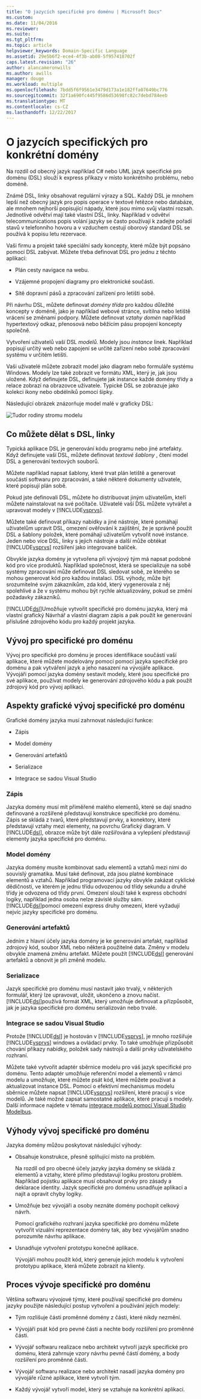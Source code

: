 ```yaml
---
title: "O jazycích specifické pro doménu | Microsoft Docs"
ms.custom: 
ms.date: 11/04/2016
ms.reviewer: 
ms.suite: 
ms.tgt_pltfrm: 
ms.topic: article
helpviewer_keywords: Domain-Specific Language
ms.assetid: 29e5b6f2-ece4-4f3b-ab08-5f957418702f
caps.latest.revision: "26"
author: alancameronwills
ms.author: awills
manager: douge
ms.workload: multiple
ms.openlocfilehash: 7bdd5f6f9561e3479d173a1e182ffa07649bc776
ms.sourcegitcommit: 32f1a690fc445f9586d53698fc82c7debd784eeb
ms.translationtype: MT
ms.contentlocale: cs-CZ
ms.lasthandoff: 12/22/2017
---
```

# <a name="about-domain-specific-languages"></a>O jazycích specifických pro konkrétní domény
Na rozdíl od obecný jazyk například C# nebo UML jazyk specifické pro doménu (DSL) slouží k express příkazy v místo konkrétního problému, nebo doméně.  
  
 Známé DSL, linky obsahovat regulární výrazy a SQL. Každý DSL je mnohem lepší než obecný jazyk pro popis operace v textové řetězce nebo databáze, ale mnohem nejhorší popisující nápady, které jsou mimo svůj vlastní rozsah. Jednotlivé odvětví mají také vlastní DSL, linky. Například v odvětví telecommunications popis volání jazyky se často používají k zadejte pořadí stavů v telefonního hovoru a v vzduchem cestují oborový standard DSL se používá k popisu letu rezervace.  
  
 Vaši firmu a projekt také speciální sady koncepty, které může být popsáno pomocí DSL zabývat. Můžete třeba definovat DSL pro jednu z těchto aplikací:  
  
-   Plán cesty navigace na webu.  
  
-   Vzájemné propojení diagramy pro elektronické součásti.  
  
-   Sítě dopravní pásů a zpracování zařízení pro letišti sobě.  
  
 Při návrhu DSL, můžete definovat *domény třída* pro každou důležité koncepty v doméně, jako je například webové stránce, svítilna nebo letiště vrácení se změnami podpory. Můžete definovat *vztahy domén* například hypertextový odkaz, přenosová nebo běžícím pásu propojení koncepty společně.  
  
 Vytvoření uživatelů vaší DSL *modelů.* Modely jsou *instance* linek. Například popisují určitý web nebo zapojení se určité zařízení nebo sobě zpracování systému v určitém letišti.  
  
 Vaši uživatelé můžete zobrazit model jako diagram nebo formuláře systému Windows. Modely lze také zobrazit ve formátu XML, který je, jak jsou uložené. Když definujete DSL, definujete jak instance každé domény třídy a relace zobrazí na obrazovce uživatele. Typické DSL se zobrazuje jako kolekci ikony nebo obdélníků pomocí šipky.  
  
 Následující obrázek znázorňuje model malé v graficky DSL:  
  
 ![Tudor rodiny stromu modelu](../modeling/media/tudor_familytreemodel.png "Tudor_FamilyTreeModel")  
  
## <a name="what-you-can-do-with-dsls"></a>Co můžete dělat s DSL, linky  
 Typická aplikace DSL je generování kódu programu nebo jiné artefakty. Když definujete vaší DSL, můžete definovat *textové šablony* , čtení model DSL a generování textových souborů.  
  
 Můžete například napsat šablony, které trvat plán letiště a generovat součástí softwaru pro zpracování, a také některé dokumenty uživatele, které popisují plán sobě.  
  
 Pokud jste definovali DSL, můžete ho distribuovat jiným uživatelům, kteří můžete nainstalovat na své počítače. Uživatelé vaší DSL můžete vytvářet a upravovat modely v [!INCLUDE[vsprvs](../code-quality/includes/vsprvs_md.md)].  
  
 Můžete také definovat příkazy nabídky a jiné nástroje, které pomáhají uživatelům upravit DSL, omezení ověřování k zajištění, že je správně použít DSL a šablony položek, které pomáhají uživatelům vytvořit nové instance. Jeden nebo více DSL, linky s jejich nástroje a další může obtékat [!INCLUDE[vsprvs](../code-quality/includes/vsprvs_md.md)] rozšíření jako integrované balíček.  
  
 Obvykle jazyka domény je vytvořena při vývojový tým má napsat podobné kód pro více produktů. Například společnost, která se specializuje na sobě systémy zpracování může definovat DSL sledovat sobě, ze kterého se mohou generovat kód pro každou instalaci. DSL výhody, může být srozumitelné svým zákazníkům, zda kód, který vygenerovala z něj spolehlivé a že v systému mohou být rychle aktualizovány, pokud se změní požadavky zákazníků.  
  
 [!INCLUDE[dsl](../modeling/includes/dsl_md.md)]Umožňuje vytvořit specifické pro doménu jazyka, který má vlastní grafický Návrhář a vlastní diagram zápis a pak použít ke generování příslušné zdrojového kódu pro každý projekt jazyka.  
  
## <a name="domain-specific-development"></a>Vývoj pro specifické pro doménu  
 Vývoj pro specifické pro doménu je proces identifikace součástí vaší aplikace, které můžete modelovány pomocí pomocí jazyka specifické pro doménu a pak vytváření jazyk a jeho nasazení na vývojáře aplikace. Vývojáři pomocí jazyka domény sestavit modely, které jsou specifické pro své aplikace, používat modely ke generování zdrojového kódu a pak použít zdrojový kód pro vývoj aplikací.  
  
## <a name="aspects-of-graphical-domain-specific-development"></a>Aspekty grafické vývoj specifické pro doménu  
 Grafické domény jazyka musí zahrnovat následující funkce:  
  
-   Zápis  
  
-   Model domény  
  
-   Generování artefaktů  
  
-   Serializace  
  
-   Integrace se sadou Visual Studio  
  
### <a name="notation"></a>Zápis  
 Jazyka domény musí mít přiměřené malého elementů, které se dají snadno definované a rozšířené představují konstrukce specifické pro doménu. Zápis se skládá z tvarů, které představují prvky, a konektory, které představují vztahy mezi elementy, na povrchu Grafický diagram. V [!INCLUDE[dsl](../modeling/includes/dsl_md.md)], obrazce může být dále rozšiřována a vylepšení představují elementy jazyka specifické pro doménu.  
  
### <a name="domain-model"></a>Model domény  
 Jazyka domény musíte kombinovat sadu elementů a vztahů mezi nimi do souvislý gramatika. Musí také definovat, zda jsou platné kombinace elementů a vztahů. Například programovací jazyky obvykle zakázat cyklické dědičnosti, ve kterém je jednu třídu odvozenou od třídy sekundu a druhé třídy je odvozena od třídy první. Omezení slouží také k express obchodní logiky, například jedna osoba nelze závislé služby sám. [!INCLUDE[dsl](../modeling/includes/dsl_md.md)]pomocí omezení express druhy omezení, které vyžadují nejvíc jazyky specifické pro doménu.  
  
### <a name="artifact-generation"></a>Generování artefaktů  
 Jedním z hlavní účely jazyka domény je ke generování artefakt, například zdrojový kód, soubor XML nebo některá použitelné data. Změny v modelu obvykle znamená změnu artefakt. Můžete použít [!INCLUDE[dsl](../modeling/includes/dsl_md.md)] generování artefaktů a obnovit je při změně modelu.  
  
### <a name="serialization"></a>Serializace  
 Jazyk specifické pro doménu musí nastavit jako trvalý, v některých formulář, který lze upravovat, uložit, ukončeno a znovu načíst. [!INCLUDE[dsl](../modeling/includes/dsl_md.md)]používá formát XML, který umožňuje definovat a přizpůsobit, jak je jazyka specifické pro doménu serializován nebo trvalé.  
  
### <a name="integration-with-visual-studio"></a>Integrace se sadou Visual Studio  
 Protože [!INCLUDE[dsl](../modeling/includes/dsl_md.md)] je hostován v [!INCLUDE[vsprvs](../code-quality/includes/vsprvs_md.md)], je mnoho rozšiřuje [!INCLUDE[vsprvs](../code-quality/includes/vsprvs_md.md)] windows a ovládací prvky. To také umožňuje přizpůsobit chování příkazy nabídky, položek sady nástrojů a další prvky uživatelského rozhraní.  
  
 Můžete také vytvořit adaptér sběrnice modelu pro váš jazyk specifické pro doménu. Tento adaptér umožňuje referenční model a elementů v rámci modelu a umožňuje, které můžete psát kód, které můžete používat a aktualizovat instance DSL. Pomocí o efektivní mechanismus modelu sběrnice můžete napsat [!INCLUDE[vsprvs](../code-quality/includes/vsprvs_md.md)] rozšíření, které pracují s více modelů. Je také možné zapsat samostatné aplikace, které pracují s modely. Další informace najdete v tématu [integrace modelů pomocí Visual Studio Modelbus](../modeling/integrating-models-by-using-visual-studio-modelbus.md).  
  
## <a name="benefits-of-domain-specific-development"></a>Výhody vývoj specifické pro doménu  
 Jazyka domény můžou poskytovat následující výhody:  
  
-   Obsahuje konstrukce, přesně splňující místo na problém.  
  
     Na rozdíl od pro obecné účely jazyky jazyka domény se skládá z elementů a vztahy, které přímo představují logiku prostoru problém. Například pojistku aplikace musí obsahovat prvky pro zásady a deklarace identity. Jazyk specifické pro doménu usnadňuje aplikací a najít a opravit chyby logiky.  
  
-   Umožňuje bez vývojáři a osoby neznáte domény pochopit celkový návrh.  
  
     Pomocí grafického rozhraní jazyka specifické pro doménu můžete vytvořit vizuální reprezentace domény tak, aby bez vývojářům snadno porozumíte návrhu aplikace.  
  
-   Usnadňuje vytvoření prototypu konečné aplikace.  
  
     Vývojáři mohou použít kód, který generuje jejich modelu k vytvoření prototypu aplikace, která můžete zobrazit na klienty.  
  
## <a name="the-process-of-domain-specific-development"></a>Proces vývoje specifické pro doménu  
 Většina softwaru vývojové týmy, které používají specifické pro doménu jazyky použijte následující postup vytvoření a používání jejich modely:  
  
-   Tým rozlišuje části proměnné domény z části, které nikdy nezmění.  
  
-   Vývojáři psát kód pro pevné části a nechte body rozšíření pro proměnné části.  
  
-   Vývojář softwaru realizace nebo architekt vytvoří jazyk specifické pro doménu, která zahrnuje vzory návrhu pevné částí domény, a body rozšíření pro proměnné části.  
  
-   Vývojář softwaru realizace nebo architekt nasadí jazyka domény pro vývojáře různé aplikace, které vytvoří tým.  
  
-   Každý vývojář vytvoří model, který se vztahuje na konkrétní aplikaci.